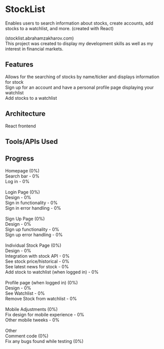 # StockList
Enables users to search information about stocks, create accounts, add stocks to a watchlist, and more. (created with React)

(stocklist.abrahamzakharov.com)\
This project was created to display my development skills as well as my interest in financial markets.

## Features

Allows for the searching of stocks by name/ticker and displays information for stock \
Sign up for an account and have a personal profile page displaying your watchlist \
Add stocks to a watchlist

## Architecture

React frontend

## Tools/APIs Used


## Progress
Homepage (0%)\
Search bar - 0%\
Log in - 0%\
\
Login Page (0%)\
Design - 0%\
Sign in functionality - 0%\
Sign in error handling - 0%\
\
Sign Up Page (0%)\
Design - 0%\
Sign up functionality - 0%\
Sign up error handling - 0%\
\
Individual Stock Page (0%)\
Design - 0%\
Integration with stock API - 0%\
See stock price/historical - 0%\
See latest news for stock - 0%\
Add stock to watchlist (when logged in) - 0%\
\
Profile page (when logged in) (0%)\
Design - 0%\
See Watchlist - 0%\
Remove Stock from watchlist - 0%\
\
Mobile Adjustments (0%)\
Fix design for mobile experience - 0%\
Other mobile tweeks - 0%\
\
Other\
Comment code (0%)\
Fix any bugs found while testing (0%)

